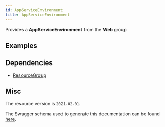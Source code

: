```yaml
---
id: AppServiceEnvironment
title: AppServiceEnvironment
---
```

Provides a **AppServiceEnvironment** from the **Web** group
## Examples
## Dependencies
- [ResourceGroup](../Resources/ResourceGroup.md)
## Misc
The resource version is `2021-02-01`.

The Swagger schema used to generate this documentation can be found [here](https://github.com/Azure/azure-rest-api-specs/tree/main/specification/web/resource-manager/Microsoft.Web/stable/2021-02-01/AppServiceEnvironments.json).
